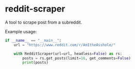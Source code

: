 # reddit-scraper
A tool to scrape post from a subreddit. 

Example usage:

```python
if __name__ == "__main__":
    url = "https://www.reddit.com/r/AmItheAsshole/"

    with RedditScraper(url=url, headless=False) as rs:
        posts = rs.get_posts(limit=16, get_comments=False)
        print(posts)

```
